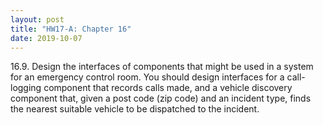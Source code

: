 ```yaml
---
layout: post
title: "HW17-A: Chapter 16"
date: 2019-10-07
---
```


16.9. Design the interfaces of components that might be used in a system for an emergency control room. You should design interfaces for a call-logging component that records calls made, and a vehicle discovery component that, given a post code (zip code) and an incident type, finds the nearest suitable vehicle to be dispatched to the incident.
